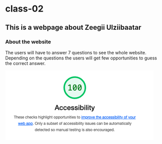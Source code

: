 # class-02

## This is a webpage about Zeegii Ulziibaatar

### About the website

The users will have to answer 7 questions to see the whole website. Depending on the questions the users will get few opportunities to guess the correct answer.

![Lighthouse Accessibility Score](/img/Accessibility_score.png)
